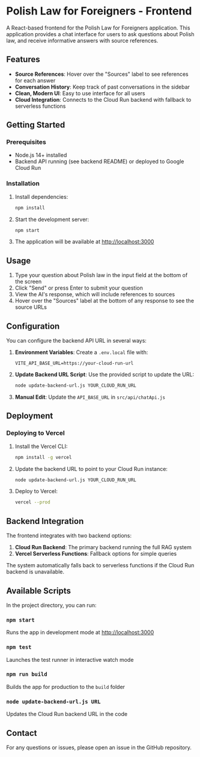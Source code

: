 # Polish Law for Foreigners - Frontend

A React-based frontend for the Polish Law for Foreigners application. This application provides a chat interface for users to ask questions about Polish law, and receive informative answers with source references.

## Features

- **Source References**: Hover over the "Sources" label to see references for each answer
- **Conversation History**: Keep track of past conversations in the sidebar
- **Clean, Modern UI**: Easy to use interface for all users
- **Cloud Integration**: Connects to the Cloud Run backend with fallback to serverless functions

## Getting Started

### Prerequisites

- Node.js 14+ installed
- Backend API running (see backend README) or deployed to Google Cloud Run

### Installation

1. Install dependencies:
   ```bash
   npm install
   ```

2. Start the development server:
   ```bash
   npm start
   ```

3. The application will be available at [http://localhost:3000](http://localhost:3000)

## Usage

1. Type your question about Polish law in the input field at the bottom of the screen
2. Click "Send" or press Enter to submit your question
3. View the AI's response, which will include references to sources
4. Hover over the "Sources" label at the bottom of any response to see the source URLs

## Configuration

You can configure the backend API URL in several ways:

1. **Environment Variables**: Create a `.env.local` file with:
   ```
   VITE_API_BASE_URL=https://your-cloud-run-url
   ```

2. **Update Backend URL Script**: Use the provided script to update the URL:
   ```bash
   node update-backend-url.js YOUR_CLOUD_RUN_URL
   ```

3. **Manual Edit**: Update the `API_BASE_URL` in `src/api/chatApi.js`

## Deployment

### Deploying to Vercel

1. Install the Vercel CLI:
   ```bash
   npm install -g vercel
   ```

2. Update the backend URL to point to your Cloud Run instance:
   ```bash
   node update-backend-url.js YOUR_CLOUD_RUN_URL
   ```

3. Deploy to Vercel:
   ```bash
   vercel --prod
   ```

## Backend Integration

The frontend integrates with two backend options:

1. **Cloud Run Backend**: The primary backend running the full RAG system
2. **Vercel Serverless Functions**: Fallback options for simple queries

The system automatically falls back to serverless functions if the Cloud Run backend is unavailable.

## Available Scripts

In the project directory, you can run:

### `npm start`

Runs the app in development mode at [http://localhost:3000](http://localhost:3000)

### `npm test`

Launches the test runner in interactive watch mode

### `npm run build`

Builds the app for production to the `build` folder

### `node update-backend-url.js URL`

Updates the Cloud Run backend URL in the code

## Contact

For any questions or issues, please open an issue in the GitHub repository.

